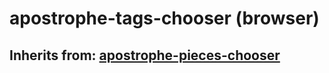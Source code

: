 # apostrophe-tags-chooser (browser)
## Inherits from: [apostrophe-pieces-chooser](../apostrophe-pieces/browser-apostrophe-pieces-chooser.md)

